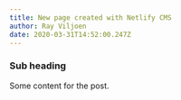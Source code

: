 ```yaml
---
title: New page created with Netlify CMS
author: Ray Viljoen
date: 2020-03-31T14:52:00.247Z
---
```

### Sub heading

Some content for the post.